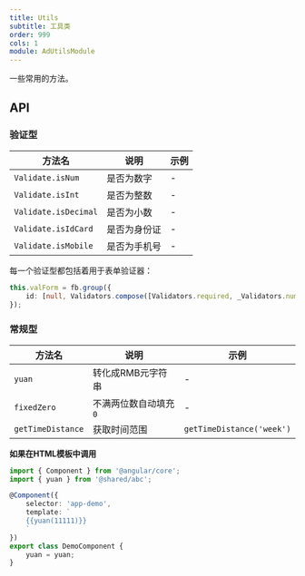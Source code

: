 ```yaml
---
title: Utils
subtitle: 工具类
order: 999
cols: 1
module: AdUtilsModule
---
```


一些常用的方法。

## API

### 验证型

方法名 | 说明 | 示例
----|------|-----
`Validate.isNum` | 是否为数字 | -
`Validate.isInt` | 是否为整数 | -
`Validate.isDecimal` | 是否为小数 | -
`Validate.isIdCard` | 是否为身份证 | -
`Validate.isMobile` | 是否为手机号 | -

每一个验证型都包括着用于表单验证器：

```ts
this.valForm = fb.group({
    id: [null, Validators.compose([Validators.required, _Validators.num])]
});
```

### 常规型

方法名 | 说明 | 示例
----|------|-----
`yuan` | 转化成RMB元字符串 | -
`fixedZero` | 不满两位数自动填充 `0` | -
`getTimeDistance` | 获取时间范围 | `getTimeDistance('week')`

**如果在HTML模板中调用**

```ts
import { Component } from '@angular/core';
import { yuan } from '@shared/abc';

@Component({
    selector: 'app-demo',
    template: `
    {{yuan(11111)}}
    `
})
export class DemoComponent {
    yuan = yuan;
}
```
